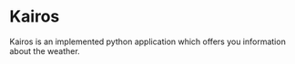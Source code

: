 # Kairos
Kairos is an implemented python application which offers you information about the weather.
